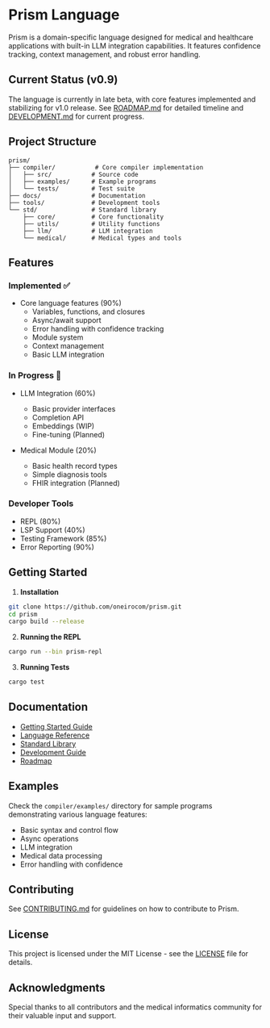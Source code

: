 # Prism Language

Prism is a domain-specific language designed for medical and healthcare applications with built-in LLM integration capabilities. It features confidence tracking, context management, and robust error handling.

## Current Status (v0.9)

The language is currently in late beta, with core features implemented and stabilizing for v1.0 release. See [ROADMAP.md](ROADMAP.md) for detailed timeline and [DEVELOPMENT.md](DEVELOPMENT.md) for current progress.

## Project Structure

```
prism/
├── compiler/           # Core compiler implementation
│   ├── src/           # Source code
│   ├── examples/      # Example programs
│   └── tests/         # Test suite
├── docs/              # Documentation
├── tools/             # Development tools
└── std/               # Standard library
    ├── core/          # Core functionality
    ├── utils/         # Utility functions
    ├── llm/           # LLM integration
    └── medical/       # Medical types and tools
```

## Features

### Implemented ✅
- Core language features (90%)
  - Variables, functions, and closures
  - Async/await support
  - Error handling with confidence tracking
  - Module system
  - Context management
  - Basic LLM integration

### In Progress 🚧
- LLM Integration (60%)
  - Basic provider interfaces
  - Completion API
  - Embeddings (WIP)
  - Fine-tuning (Planned)

- Medical Module (20%)
  - Basic health record types
  - Simple diagnosis tools
  - FHIR integration (Planned)

### Developer Tools
- REPL (80%)
- LSP Support (40%)
- Testing Framework (85%)
- Error Reporting (90%)

## Getting Started

1. **Installation**
```bash
git clone https://github.com/oneirocom/prism.git
cd prism
cargo build --release
```

2. **Running the REPL**
```bash
cargo run --bin prism-repl
```

3. **Running Tests**
```bash
cargo test
```

## Documentation

- [Getting Started Guide](docs/getting-started.md)
- [Language Reference](docs/reference/README.md)
- [Standard Library](docs/std/README.md)
- [Development Guide](DEVELOPMENT.md)
- [Roadmap](ROADMAP.md)

## Examples

Check the `compiler/examples/` directory for sample programs demonstrating various language features:

- Basic syntax and control flow
- Async operations
- LLM integration
- Medical data processing
- Error handling with confidence

## Contributing

See [CONTRIBUTING.md](CONTRIBUTING.md) for guidelines on how to contribute to Prism.

## License

This project is licensed under the MIT License - see the [LICENSE](LICENSE) file for details.

## Acknowledgments

Special thanks to all contributors and the medical informatics community for their valuable input and support.